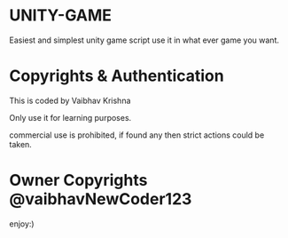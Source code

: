 # UNITY-GAME
Easiest and simplest unity game script use it in what ever game you want.

# Copyrights & Authentication
This is coded by Vaibhav Krishna

Only use it for learning purposes.

commercial use is prohibited, if found any then strict actions could be taken.

# Owner Copyrights @vaibhavNewCoder123


enjoy:)
